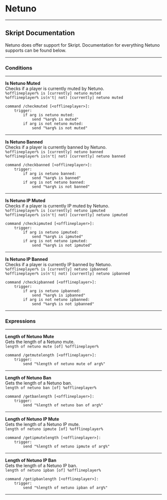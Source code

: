 # Netuno

---

## Skript Documentation
Netuno does offer support for Skript. Documentation for everything Netuno supports can be found below.

---

### Conditions

---

**Is Netuno Muted**\
Checks if a player is currently muted by Netuno.\
`%offlineplayer% is [currently] netuno muted`\
`%offlineplayer% is(n't| not) [currently] netuno muted`
  ```
  command /checkmuted [<offlineplayer>]:
      trigger:
          if arg is netuno muted:
              send "%arg% is muted"
          if arg is not netuno muted:
              send "%arg% is not muted"
  ```
---

**Is Netuno Banned**\
Checks if a player is currently banned by Netuno.\
`%offlineplayer% is [currently] netuno banned`\
`%offlineplayer% is(n't| not) [currently] netuno banned`
  ```
  command /checkbanned [<offlineplayer>]:
      trigger:
          if arg is netuno banned:
              send "%arg% is banned"
          if arg is not netuno banned:
              send "%arg% is not banned"
  ```
---
**Is Netuno IP Muted**\
Checks if a player is currently IP muted by Netuno.\
`%offlineplayer% is [currently] netuno ipmuted`\
`%offlineplayer% is(n't| not) [currently] netuno ipmuted`
  ```
  command /checkipmuted [<offlineplayer>]:
      trigger:
          if arg is netuno ipmuted:
              send "%arg% is ipmuted"
          if arg is not netuno ipmuted:
              send "%arg% is not ipmuted"
  ```
---
**Is Netuno IP Banned**\
Checks if a player is currently IP banned by Netuno.\
`%offlineplayer% is [currently] netuno ipbanned`\
`%offlineplayer% is(n't| not) [currently] netuno ipbanned`
  ```
  command /checkipbanned [<offlineplayer>]:
      trigger:
          if arg is netuno ipbanned:
              send "%arg% is ipbanned"
          if arg is not netuno ipbanned:
              send "%arg% is not ipbanned"
  ```

---

### Expressions

---
**Length of Netuno Mute**\
Gets the length of a Netuno mute.\
`length of netuno mute [of] %offlineplayer%`
  ```
  command /getmutelength [<offlineplayer>]:
      trigger:
          send "%length of netuno mute of arg%"
  ```
---
**Length of Netuno Ban**\
Gets the length of a Netuno ban.\
`length of netuno ban [of] %offlineplayer%`
  ```
  command /getbanlength [<offlineplayer>]:
      trigger:
          send "%length of netuno ban of arg%"
  ```
---
**Length of Netuno IP Mute**\
Gets the length of a Netuno IP mute.\
`length of netuno ipmute [of] %offlineplayer%`
  ```
  command /getipmutelength [<offlineplayer>]:
      trigger:
          send "%length of netuno ipmute of arg%"
  ```
---
**Length of Netuno IP Ban**\
Gets the length of a Netuno IP ban.\
`length of netuno ipban [of] %offlineplayer%`
  ```
  command /getipbanlength [<offlineplayer>]:
      trigger:
          send "%length of netuno ipban of arg%"
  ```
---
